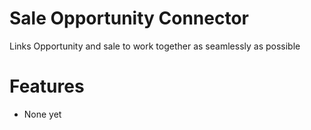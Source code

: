Sale Opportunity Connector
==================

Links Opportunity and sale to work together as seamlessly as possible


Features
========
* None yet